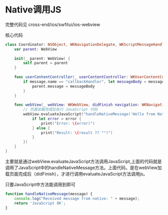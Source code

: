 # Native调用JS

完整代码见 cross-end/ios/swfitui/ios-webview

核心代码
```swift
class Coordinator: NSObject, WKNavigationDelegate, WKScriptMessageHandler {
    var parent: WebView
    
    init(_ parent: WebView) {
        self.parent = parent
    }
    
    func userContentController(_ userContentController: WKUserContentController, didReceive message: WKScriptMessage) {
        if message.name == "callbackHandler", let messageBody = message.body as? String {
            parent.message = messageBody
        }
    }
    
    func webView(_ webView: WKWebView, didFinish navigation: WKNavigation?) {
        // 页面加载完成后执行 JavaScript 代码
        webView.evaluateJavaScript("handleNativeMessage('Hello from Native')", completionHandler: { result, error in
            if let error = error {
                print("Error: \(error)")
            } else {
                print("Result: \(result ?? "")")
            }
        })
    }
}
```

主要就是通过webView.evaluateJavaScript方法调用JavaScript,上面的代码就是调用了JavaScript中的handleNativeMessage方法。上面代码，是在webView加载页面完成后（didFinish），才进行调用evaluateJavaScript方法调用js。

只要JavaScript中方法能调用到即可
```js
function handleNativeMessage(message) {
    console.log("Received message from native: " + message);
    return 'JavaScript OK';
}
```